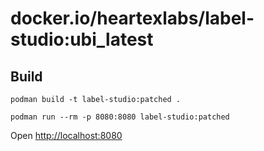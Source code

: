 # docker.io/heartexlabs/label-studio:ubi_latest

## Build

```
podman build -t label-studio:patched .

podman run --rm -p 8080:8080 label-studio:patched
```

Open [http://localhost:8080](http://localhost:8080)
